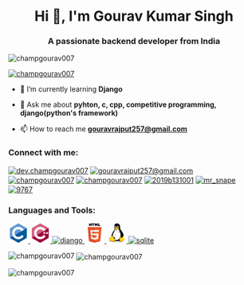 <h1 align="center">Hi 👋, I'm Gourav Kumar Singh</h1>
<h3 align="center">A passionate backend developer from India</h3>

<p align="left"> <img src="https://komarev.com/ghpvc/?username=champgourav007&label=Profile%20views&color=0e75b6&style=flat" alt="champgourav007" /> </p>

<p align="left"> <a href="https://github.com/ryo-ma/github-profile-trophy"><img src="https://github-profile-trophy.vercel.app/?username=champgourav007" alt="champgourav007" /></a> </p>

- 🌱 I’m currently learning **Django**

- 💬 Ask me about **pyhton, c, cpp, competitive programming, django(python's framework)**

- 📫 How to reach me **gouravrajput257@gmail.com**

<h3 align="left">Connect with me:</h3>
<p align="left">
<a href="https://dev.to/dev.champgourav007" target="blank"><img align="center" src="https://cdn.jsdelivr.net/npm/simple-icons@3.0.1/icons/dev-dot-to.svg" alt="dev.champgourav007" height="30" width="40" /></a>
<a href="https://linkedin.com/in/gouravrajput257@gmail.com" target="blank"><img align="center" src="https://raw.githubusercontent.com/rahuldkjain/github-profile-readme-generator/master/src/images/icons/Social/linked-in-alt.svg" alt="gouravrajput257@gmail.com" height="30" width="40" /></a>
<a href="https://instagram.com/champgourav007" target="blank"><img align="center" src="https://raw.githubusercontent.com/rahuldkjain/github-profile-readme-generator/master/src/images/icons/Social/instagram.svg" alt="champgourav007" height="30" width="40" /></a>
<a href="https://www.codechef.com/users/champgourav007" target="blank"><img align="center" src="https://cdn.jsdelivr.net/npm/simple-icons@3.1.0/icons/codechef.svg" alt="champgourav007" height="30" width="40" /></a>
<a href="https://www.hackerrank.com/2019b131001" target="blank"><img align="center" src="https://raw.githubusercontent.com/rahuldkjain/github-profile-readme-generator/master/src/images/icons/Social/hackerrank.svg" alt="2019b131001" height="30" width="40" /></a>
<a href="https://codeforces.com/profile/mr_snape" target="blank"><img align="center" src="https://cdn.jsdelivr.net/npm/simple-icons@3.0.1/icons/codeforces.svg" alt="mr_snape" height="30" width="40" /></a>
<a href="https://discord.gg/9767" target="blank"><img align="center" src="https://raw.githubusercontent.com/rahuldkjain/github-profile-readme-generator/master/src/images/icons/Social/discord.svg" alt="9767" height="30" width="40" /></a>
</p>

<h3 align="left">Languages and Tools:</h3>
<p align="left"> <a href="https://www.cprogramming.com/" target="_blank"> <img src="https://raw.githubusercontent.com/devicons/devicon/master/icons/c/c-original.svg" alt="c" width="40" height="40"/> </a> <a href="https://www.w3schools.com/cpp/" target="_blank"> <img src="https://raw.githubusercontent.com/devicons/devicon/master/icons/cplusplus/cplusplus-original.svg" alt="cplusplus" width="40" height="40"/> </a> <a href="https://www.djangoproject.com/" target="_blank"> <img src="[https://w7.pngwing.com/pngs/159/366/png-transparent-django-python-computer-icons-logo-python-text-label-rectangle.png](https://static.djangoproject.com/img/logos/django-logo-positive.svg)" alt="django" width="40" height="40"/> </a> <a href="https://www.w3.org/html/" target="_blank"> <img src="https://raw.githubusercontent.com/devicons/devicon/master/icons/html5/html5-original-wordmark.svg" alt="html5" width="40" height="40"/> </a> <a href="https://www.linux.org/" target="_blank"> <img src="https://raw.githubusercontent.com/devicons/devicon/master/icons/linux/linux-original.svg" alt="linux" width="40" height="40"/> </a> <a href="https://www.sqlite.org/" target="_blank"> <img src="https://www.vectorlogo.zone/logos/sqlite/sqlite-icon.svg" alt="sqlite" width="40" height="40"/> </a> </p>

<p><img align="left" src="https://github-readme-stats.vercel.app/api/top-langs?username=champgourav007&show_icons=true&locale=en&layout=compact" alt="champgourav007" /></p>

<p>&nbsp;<img align="center" src="https://github-readme-stats.vercel.app/api?username=champgourav007&show_icons=true&locale=en" alt="champgourav007" /></p>

<p><img align="center" src="https://github-readme-streak-stats.herokuapp.com/?user=champgourav007&" alt="champgourav007" /></p>
